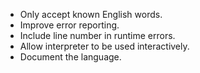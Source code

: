 - Only accept known English words.
- Improve error reporting.
- Include line number in runtime errors.
- Allow interpreter to be used interactively.
- Document the language.
